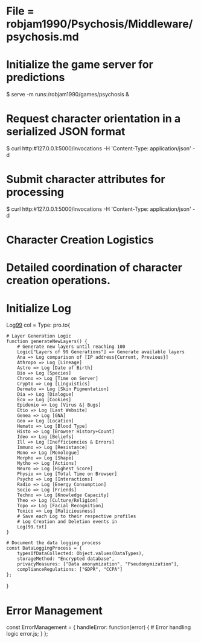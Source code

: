 # File = robjam1990/Psychosis/Middleware/psychosis.md
# Initialize the game server for predictions
$ serve -m runs:/robjam1990/games/psychosis &

# Request character orientation in a serialized JSON format
$ curl http:#127.0.0.1:5000/invocations -H 'Content-Type: application/json' -d 

# Submit character attributes for processing
$ curl http:#127.0.0.1:5000/invocations -H 'Content-Type: application/json' -d

# Character Creation Logistics
# Detailed coordination of character creation operations.

# Initialize Log
Log[99](Y)
col = Type: pro.to{

    # Layer Generation Logic
    function generateNewLayers() {
        # Generate new layers until reaching 100
        Logic["Layers of 99 Generations"] => Generate available layers
        Ana => Log comparison of [IP address{Current, Previous}]
        Athropo => Log [Lineage]
        Astro => Log [Date of Birth]
        Bio => Log [Species]
        Chrono => Log [Time on Server]
        Crypto => Log [Linguistics]
        Dermato => Log [Skin Pigmentation]
        Dia => Log [Dialogue]
        Eco => Log [Cookies]
        Epidemio => Log [Virus &| Bugs]
        Etio => Log [Last Website]
        Genea => Log [GNA]
        Geo => Log [Location]
        Hemato => Log [Blood Type]
        Histo => Log [Browser History+Count]
        Ideo => Log [Beliefs]
        Ill => Log [Inefficiencies & Errors]
        Immuno => Log [Resistance]
        Mono => Log [Monologue]
        Morpho => Log [Shape]
        Mytho => Log [Actions]
        Neuro => Log [Highest Score]
        Physio => Log [Total Time on Browser]
        Psycho => Log [Interactions]
        Radio => Log [Energy Consumption]
        Socio => Log [Friends]
        Techno => Log [Knowledge Capacity]
        Theo => Log [Culture/Religion]
        Topo => Log [Facial Recognition]
        Toxico => Log [Maliciousness]
        # Save each Log to their respective profiles
        # Log Creation and Deletion events in 
        Log[99.txt]
    }
    
    # Document the data logging process
    const DataLoggingProcess = {
        typesOfDataCollected: Object.values(DataTypes),
        storageMethod: "Encrypted database",
        privacyMeasures: ["Data anonymization", "Pseudonymization"],
        complianceRegulations: ["GDPR", "CCPA"]
    };

}

# Error Management
const ErrorManagement = {
    handleError: function(error) {
        # Error handling logic
        error.js;
    }
};
